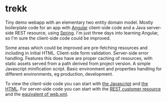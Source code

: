 trekk
=====

Tiny demo webapp with an elementary two entity domain model. Mostly boilerplate code for an
app with [Angular](http://angularjs.org/) client-side code and a Java server-side REST resource,
using [Spring](http://projects.spring.io/spring-framework/). I'm just three days into learning
Angular, so I'm sure the client-side code could be improved.

Some areas which could be improved are pre-fetching resources and including in initial HTML.
Client-side form validation. Server-side error handling. Features this does have are proper
caching of resources, with static assets served from a path derived from project version. A
simple Javascript minification script. Basic environment and properties handling for
different environments, eg production, development.

To view the client-side code you can start with [the Javascript](/src/main/webapp/WEB-INF/resources/js/app.js)
and [the HTML](/src/main/webapp/WEB-INF/view/home.jsp). For server-side code you can start
with the [REST customer resource](src/main/java/trekk/web/ctrl/CustomerResource.java)
and the [equivalent of web.xml](src/main/java/trekk/web/config/WebInitializer.java).